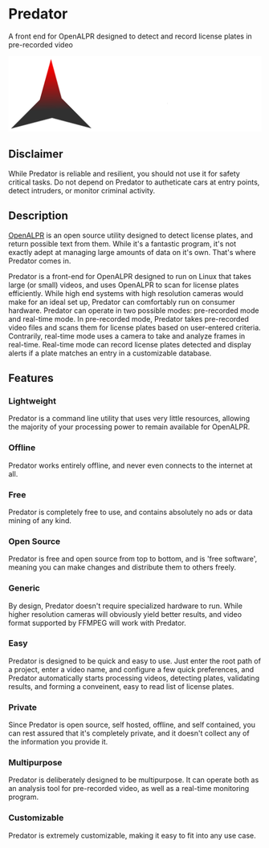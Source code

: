 # Predator

A front end for OpenALPR designed to detect and record license plates in pre-recorded video

![Predator LPRS header](./assets/PredatorHeaderLight.svg)


## Disclaimer

While Predator is reliable and resilient, you should not use it for safety critical tasks. Do not depend on Predator to autheticate cars at entry points, detect intruders, or monitor criminal activity.


## Description

[OpenALPR](https://github.com/openalpr/openalpr) is an open source utility designed to detect license plates, and return possible text from them. While it's a fantastic program, it's not exactly adept at managing large amounts of data on it's own. That's where Predator comes in.

Predator is a front-end for OpenALPR designed to run on Linux that takes large (or small) videos, and uses OpenALPR to scan for license plates efficiently. While high end systems with high resolution cameras would make for an ideal set up, Predator can comfortably run on consumer hardware. Predator can operate in two possible modes: pre-recorded mode and real-time mode. In pre-recorded mode, Predator takes pre-recorded video files and scans them for license plates based on user-entered criteria. Contrarily, real-time mode uses a camera to take and analyze frames in real-time. Real-time mode can record license plates detected and display alerts if a plate matches an entry in a customizable database.


## Features

### Lightweight

Predator is a command line utility that uses very little resources, allowing the majority of your processing power to remain available for OpenALPR.

### Offline

Predator works entirely offline, and never even connects to the internet at all.

### Free

Predator is completely free to use, and contains absolutely no ads or data mining of any kind.

### Open Source

Predator is free and open source from top to bottom, and is 'free software', meaning you can make changes and distribute them to others freely.

### Generic

By design, Predator doesn't require specialized hardware to run. While higher resolution cameras will obviously yield better results, and video format supported by FFMPEG will work with Predator.

### Easy

Predator is designed to be quick and easy to use. Just enter the root path of a project, enter a video name, and configure a few quick preferences, and Predator automatically starts processing videos, detecting plates, validating results, and forming a conveinent, easy to read list of license plates.

### Private

Since Predator is open source, self hosted, offline, and self contained, you can rest assured that it's completely private, and it doesn't collect any of the information you provide it.

### Multipurpose

Predator is deliberately designed to be multipurpose. It can operate both as an analysis tool for pre-recorded video, as well as a real-time monitoring program.

### Customizable

Predator is extremely customizable, making it easy to fit into any use case.
